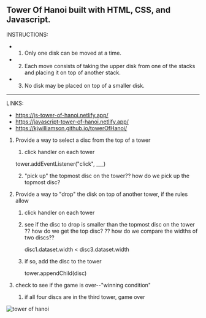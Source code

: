 ## Tower Of Hanoi built with HTML, CSS, and Javascript.

INSTRUCTIONS:
* 1. Only one disk can be moved at a time.
* 2. Each move consists of taking the upper disk from one of the stacks and placing it on top of another stack.
* 3. No disk may be placed on top of a smaller disk.


**********************************************************
LINKS:
 * https://js-tower-of-hanoi.netlify.app/
 * https://javascript-tower-of-hanoi.netlify.app/
 * https://kjwilliamson.github.io/towerOfHanoi/



1. Provide a way to select a disc from the top of a tower
    1. click handler on each tower

      tower.addEventListener("click", ___) 

    2. "pick up" the topmost disc on the tower??
    how do we pick up the topmost disc?
2. Provide a way to "drop" the disk on top of another tower, if     the rules allow  
    1. click handler on each tower
    2. see if the disc to drop is smaller than the topmost disc
    on the tower
    ?? how do we get the top disc?
    ?? how do we compare the widths of two discs??

          disc1.dataset.width < disc3.dataset.width

    3. if so, add the disc to the tower

          tower.appendChild(disc)  
          
3. check to see if the game is over--"winning condition"
    1. if all four discs are in the third tower, game over

![tower of hanoi](https://user-images.githubusercontent.com/24884380/161317863-4221c03d-425b-46f9-95dc-5f0160878b6c.jpeg)
